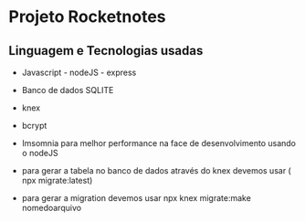 # Projeto Rocketnotes

## Linguagem e Tecnologias usadas

- Javascript - nodeJS - express
- Banco de dados SQLITE
- knex
- bcrypt

- Imsomnia para melhor performance na face de desenvolvimento usando o nodeJS

- para gerar a tabela no banco de dados através do knex devemos
usar ( npx migrate:latest)
- para gerar a migration devemos usar 
npx knex migrate:make nomedoarquivo